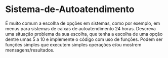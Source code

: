 # Sistema-de-Autoatendimento
 
É muito comum a escolha de opções em sistemas, como por exemplo, em menus para sistemas de caixas de autoatendimento 24 horas. 
Descreva uma situação problema da sua escolha, que tenha a escolha de uma opção dentre umas 5 a 10 e implemente o código com uso de funções. 
Podem ser funções simples que executem simples operações e/ou mostrem mensagens/resultados.
